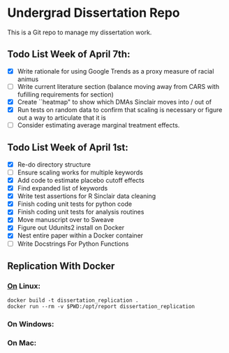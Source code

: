 # Undergrad Dissertation Repo
This is a Git repo to manage my dissertation work.

## Todo List Week of April 7th:

- [x] Write rationale for using Google Trends as a proxy measure of racial animus
- [ ] Write current literature section (balance moving away from CARS with fufilling requirements for section)
- [x] Create ``heatmap" to show which DMAs Sinclair moves into / out of
- [x] Run tests on random data to confirm that scaling is necessary or figure out a way to articulate that it is
- [ ] Consider estimating average marginal treatment effects.

## Todo List Week of April 1st:

- [x] Re-do directory structure
- [ ] Ensure scaling works for multiple keywords
- [x] Add code to estimate placebo cutoff effects
- [x] Find expanded list of keywords
- [x] Write test assertions for R Sinclair data cleaning
- [x] Finish coding unit tests for python code
- [x] Finish coding unit tests for analysis routines
- [x] Move manuscript over to Sweave
- [x] Figure out Udunits2 install on Docker
- [x] Nest entire paper within a Docker container
- [ ] Write Docstrings For Python Functions

## Replication With Docker
### [On](On) Linux:
```
docker build -t dissertation_replication .
docker run --rm -v $PWD:/opt/report dissertation_replication
```
### On Windows:
### On Mac:
